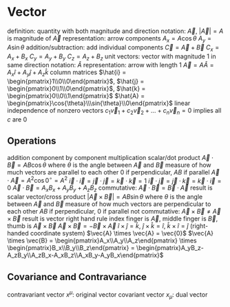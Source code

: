 # Vector
definition: quantity with both magnitude and direction
notation: $\vec{A}$, $|\vec{A}| = A$ is magnitude of $\vec{A}$
representation: arrow
components
	$A_x = A\cos{\theta}$
	$A_y = A\sin{\theta}$
addition/subtraction: add individual components
	$\vec{C} = \vec{A} + \vec{B}$
	$C_x = A_x + B_x$
	$C_y = A_y + B_y$
	$C_z = A_z + B_z$
unit vectors: vector with magnitude 1 in same direction
	notation: $\hat{A}$
	representation: arrow with length 1
	$\vec{A} = A\hat{A} = A_x\hat{i} + A_y\hat{j} + A_z\hat{k}$
	column matrices
		$\hat{i} = \begin{pmatrix}1\\0\\0\end{pmatrix}$, $\hat{j} = \begin{pmatrix}0\\1\\0\end{pmatrix}$, $\hat{k} = \begin{pmatrix}0\\0\\1\end{pmatrix}$
		$\hat{A} = \begin{pmatrix}\cos{\theta}\\\sin{\theta}\\0\end{pmatrix}$
linear independence of nonzero vectors
	$c_1\vec{v}_1 + c_2\vec{v}_2 + \ldots + c_n\vec{v}_n = 0$ implies all $c$ are 0
## Operations
addition
	component by component
multiplication
	scalar/dot product
		$\vec{A} \cdot \vec{B} = AB\cos{\theta}$ where $\theta$ is the angle between $\vec{A}$ and $\vec{B}$
		measure of how much vectors are parallel to each other
		$0$ if perpendicular, $AB$ if parallel
		$\vec{A} \cdot \vec{A} = A^2\cos{0^{\circ}} = A^2$
		$\vec{i} \cdot \vec{i} = \vec{j} \cdot \vec{j} = \vec{k} \cdot \vec{k} = 1$
		$\vec{i} \cdot \vec{j} = \vec{j} \cdot \vec{k} = \vec{k} \cdot \vec{i} = 0$
		$\vec{A} \cdot \vec{B} = A_xB_x + A_yB_y + A_zB_z$
		commutative: $\vec{A} \cdot \vec{B} = \vec{B} \cdot \vec{A}$
		result is scalar
	vector/cross product
		$|\vec{A} \times \vec{B}| = AB\sin{\theta}$ where $\theta$ is the angle between $\vec{A}$ and $\vec{B}$
		measure of how much vectors are perpendicular to each other
		$AB$ if perpendicular, $0$ if parallel
		not commutative: $\vec{A} \times \vec{B} \neq \vec{A} \times \vec{B}$
		result is vector
		right hand rule
			index finger is $\vec{A}$, middle finger is $\vec{B}$, thumb is $\vec{A} \times \vec{B}$
		$\vec{A} \times \vec{B} = -\vec{B} \times \vec{A}$
		$\hat{i} \times \hat{j} = \hat{k}$, $\hat{j} \times \hat{k} = \hat{i}$, $\hat{k} \times \hat{i} = \hat{j}$ (right-handed coordinate system)
		$\vec{A} \times \vec{A} = \vec{0}$
		$\vec{A} \times \vec{B} = \begin{pmatrix}A_x\\A_y\\A_z\end{pmatrix} \times \begin{pmatrix}B_x\\B_y\\B_z\end{pmatrix} = \begin{pmatrix}A_yB_z-A_zB_y\\A_zB_x-A_xB_z\\A_xB_y-A_yB_x\end{pmatrix}$
## Covariance and Contravariance
contravariant vector $x^\mu$: original vector
covariant vector $x_\mu$: dual vector